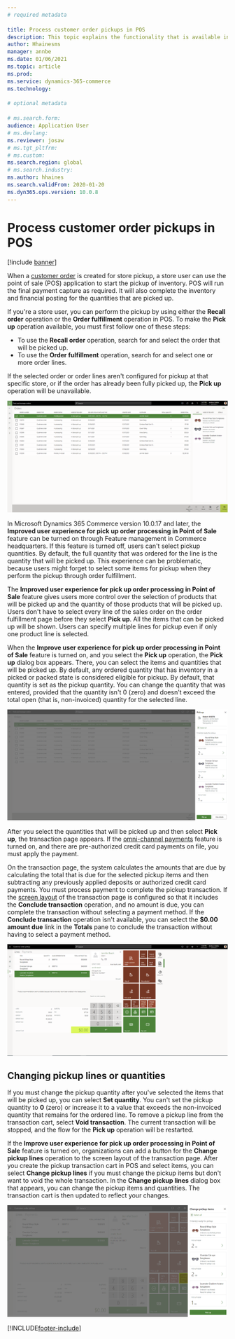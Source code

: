 ```yaml
---
# required metadata

title: Process customer order pickups in POS
description: This topic explains the functionality that is available in the point of sale (POS) application for processing customer order pickups.
author: Hhainesms
manager: annbe
ms.date: 01/06/2021
ms.topic: article
ms.prod:
ms.service: dynamics-365-commerce
ms.technology: 

# optional metadata

# ms.search.form:
audience: Application User
# ms.devlang: 
ms.reviewer: josaw
# ms.tgt_pltfrm: 
# ms.custom:
ms.search.region: global
# ms.search.industry:
ms.author: hhaines
ms.search.validFrom: 2020-01-20
ms.dyn365.ops.version: 10.0.8
---
```


# Process customer order pickups in POS

[!include [banner](includes/banner.md)]

When a [customer order](customer-orders-overview.md) is created for store pickup, a store user can use the point of sale (POS) application to start the pickup of inventory. POS will run the final payment capture as required. It will also complete the inventory and financial posting for the quantities that are picked up.

If you're a store user, you can perform the pickup by using either the **Recall order** operation or the **Order fulfillment** operation in POS. To make the **Pick up** operation available, you must first follow one of these steps:

- To use the **Recall order** operation, search for and select the order that will be picked up.
- To use the **Order fulfillment** operation, search for and select one or more order lines.

If the selected order or order lines aren't configured for pickup at that specific store, or if the order has already been fully picked up, the **Pick up** operation will be unavailable.

![Pick up operation](media/pickupoperation.png)

In Microsoft Dynamics 365 Commerce version 10.0.17 and later, the **Improved user experience for pick up order processing in Point of Sale** feature can be turned on through Feature management in Commerce headquarters. If this feature is turned off, users can't select pickup quantities. By default, the full quantity that was ordered for the line is the quantity that will be picked up. This experience can be problematic, because users might forget to select some items for pickup when they perform the pickup through order fulfillment.

The **Improved user experience for pick up order processing in Point of Sale** feature gives users more control over the selection of products that will be picked up and the quantity of those products that will be picked up. Users don't have to select every line of the sales order on the order fulfillment page before they select **Pick up**. All the items that can be picked up will be shown. Users can specify multiple lines for pickup even if only one product line is selected.

When the **Improve user experience for pick up order processing in Point of Sale** feature is turned on, and you select the **Pick up** operation, the **Pick up** dialog box appears. There, you can select the items and quantities that will be picked up. By default, any ordered quantity that has inventory in a picked or packed state is considered eligible for pickup. By default, that quantity is set as the pickup quantity. You can change the quantity that was entered, provided that the quantity isn't 0 (zero) and doesn't exceed the total open (that is, non-invoiced) quantity for the selected line.

![Pick up dialog box](media/pickupselect.png)

After you select the quantities that will be picked up and then select **Pick up**, the transaction page appears. If the [omni-channel payments](omni-channel-payments.md) feature is turned on, and there are pre-authorized credit card payments on file, you must apply the payment.

On the transaction page, the system calculates the amounts that are due by calculating the total that is due for the selected pickup items and then subtracting any previously applied deposits or authorized credit card payments. You must process payment to complete the pickup transaction. If the [screen layout](pos-screen-layouts.md) of the transaction page is configured so that it includes the **Conclude transaction** operation, and no amount is due, you can complete the transaction without selecting a payment method. If the **Conclude transaction** operation isn't available, you can select the **$0.00 amount due** link in the **Totals** pane to conclude the transaction without having to select a payment method.

![Transaction page for a customer order pickup transaction](media/pickupcart.png)

## Changing pickup lines or quantities

If you must change the pickup quantity after you've selected the items that will be picked up, you can select **Set quantity**. You can't set the pickup quantity to **0** (zero) or increase it to a value that exceeds the non-invoiced quantity that remains for the ordered line. To remove a pickup line from the transaction cart, select **Void transaction**. The current transaction will be stopped, and the flow for the **Pick up** operation will be restarted.

If the **Improve user experience for pick up order processing in Point of Sale** feature is turned on, organizations can add a button for the **Change pickup lines** operation to the screen layout of the transaction page. After you create the pickup transaction cart in POS and select items, you can select **Change pickup lines** if you must change the pickup items but don't want to void the whole transaction. In the **Change pickup lines** dialog box that appears, you can change the pickup items and quantities. The transaction cart is then updated to reflect your changes.

![Change pickup items dialog box](media/pickupchange.png)


[!INCLUDE[footer-include](../includes/footer-banner.md)]
